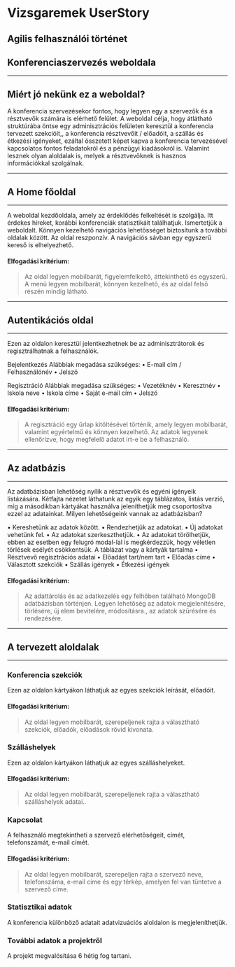 # Vizsgaremek UserStory
## Agilis felhasználói történet
## Konferenciaszervezés weboldala
________________________________________
## Miért jó nekünk ez a weboldal?
A konferencia szervezésekor fontos, hogy legyen egy a szervezők és a résztvevők számára is elérhető felület. A weboldal célja, hogy átlátható struktúrába  öntse egy adminisztrációs felületen keresztül a konferencia tervezett szekcióit,, a konferencia résztvevőit / előadóit, a szállás és étkezési igényeket, ezáltal összetett képet kapva a konferencia tervezésével kapcsolatos fontos feladatokról és a pénzügyi kiadásokról is. Valamint lesznek olyan aloldalak is, melyek a résztvevőknek is hasznos információkkal szolgálnak.
________________________________________
## A Home főoldal
________________________________________
A weboldal kezdőoldala, amely az érdeklődés felkeltését is szolgálja. Itt érdekes híreket, korábbi konferenciák statisztikáit találhatjuk. Ismertetjük a weboldalt. Könnyen kezelhető navigációs lehetősséget biztosítunk a további oldalak között. Az oldal reszponzív. A navigációs sávban egy egyszerű kereső is elhelyezhető.
#### Elfogadási kritérium:
>Az oldal legyen mobilbarát, figyelemfelkeltő, áttekinthető és egyszerű. A menü legyen mobilbarát, könnyen kezelhető, és az oldal felső részén mindig látható.
________________________________________
## Autentikációs oldal
________________________________________
Ezen az oldalon keresztül jelentkezhetnek be az adminisztrátorok és regisztrálhatnak a felhasználók.

Bejelentkezés
Alábbiak megadása szükséges:
  •	E-mail cím / Felhasználónév
  •	Jelszó

Regisztráció
Alábbiak megadása szükséges:
  •	Vezetéknév
  •	Keresztnév
  •	Iskola neve
  •	Iskola címe
  •	Saját e-mail cím
  •	Jelszó

#### Elfogadási kritérium:
>A regisztráció egy űrlap kitöltésével történik, amely legyen mobilbarát, valamint egyértelmű és könnyen kezelhető. Az adatok legyenek ellenőrizve, hogy megfelelő adatot irt-e be a felhasználó.

________________________________________
## Az adatbázis
________________________________________
Az adatbázisban lehetőség nyílik a résztvevők és egyéni igényeik listázására. Kétfajta nézetet láthatunk az egyik egy táblázatos, listás verzió, míg a másodikban kártyákat használva jeleníthetjük meg csoportosítva ezzel az adatainkat.
Milyen lehetőségeink vannak az adatbázisban?

  •	Kereshetünk az adatok között.
  •	Rendezhetjük az adatokat.
  •	Új adatokat vehetünk fel.
  •	Az adatokat szerkeszthetjük.
  •	Az adatokat törölhetjük, ebben az esetben egy felugró modal-lal is megkérdezzük, hogy véletlen törlések esélyét csökkentsük.
A táblázat vagy a kártyák tartalma
  •	Résztvevő regisztrációs adatai
  •	Előadást tart/nem tart
  •	Előadás címe
  •	Választott szekciók
  •	Szállás igények
  •	Étkezési igények

#### Elfogadási kritérium:
>Az adattárolás és az adatkezelés egy felhőben található MongoDB adatbázisban történjen. Legyen lehetőség az adatok megjelenítésére, törlésére, új elem bevitelére, módosításra., az adatok szűrésére és rendezésére.
________________________________________
## A tervezett aloldalak
________________________________________
### Konferencia szekciók
Ezen az oldalon kártyákon láthatjuk az egyes szekciók leírását, előadóit.

#### Elfogadási kritérium:
>Az oldal legyen mobilbarát, szerepeljenek rajta a választható szekciók, előadók,  előadások rövid kivonata.

### Szálláshelyek
Ezen az oldalon kártyákon láthatjuk az egyes szálláshelyeket.

#### Elfogadási kritérium:
>Az oldal legyen mobilbarát, szerepeljenek rajta a választható szálláshelyek adatai..

### Kapcsolat
A felhasználó megtekintheti a szervező elérhetőségeit, címét, telefonszámát, e-mail címét.

#### Elfogadási kritérium:
>Az oldal legyen mobilbarát, szerepeljen rajta a szervező neve, telefonszáma, e-mail címe és egy térkép, amelyen fel van tüntetve a szervező címe.

### Statisztikai adatok
A konferencia különböző adatait adatvizuációs aloldalon is megjeleníthetjük.

### További adatok a projektről
A projekt megvalósítása 6 hétig fog tartani.


